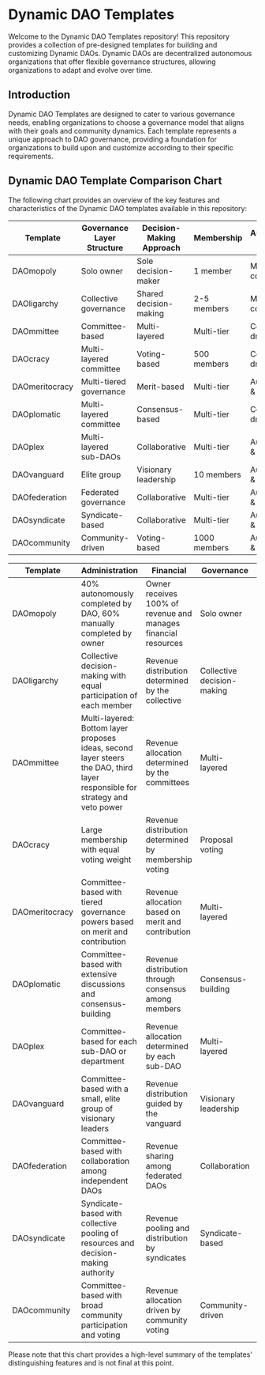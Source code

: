 # Dynamic DAO Templates

Welcome to the Dynamic DAO Templates repository! This repository provides a collection of pre-designed templates for building and customizing Dynamic DAOs. Dynamic DAOs are decentralized autonomous organizations that offer flexible governance structures, allowing organizations to adapt and evolve over time.

## Introduction

Dynamic DAO Templates are designed to cater to various governance needs, enabling organizations to choose a governance model that aligns with their goals and community dynamics. Each template represents a unique approach to DAO governance, providing a foundation for organizations to build upon and customize according to their specific requirements.

## Dynamic DAO Template Comparison Chart

The following chart provides an overview of the key features and characteristics of the Dynamic DAO templates available in this repository:

| Template      | Governance Layer Structure | Decision-Making Approach | Membership | Autonomous Actions | Financial Structure | Security Measures |
| ------------- | ------------------------- | ----------------------- | ---------- | ------------------ | ------------------- | ----------------- |
| DAOmopoly     | Solo owner                | Sole decision-maker      | 1 member   | Manual completion  | Owner-controlled    | Continuous audit  |
| DAOligarchy   | Collective governance     | Shared decision-making   | 2-5 members| Manual completion  | Collective          | Regular auditing  |
| DAOmmittee    | Committee-based           | Multi-layered            | Multi-tier | Committee-driven   | Distributed         | External auditing |
| DAOcracy      | Multi-layered committee   | Voting-based             | 500 members| Committee-driven   | Distributed         | Regular auditing  |
| DAOmeritocracy| Multi-tiered governance   | Merit-based              | Multi-tier | Autonomous & Manual| Distributed         | Continuous audit  |
| DAOplomatic   | Multi-layered committee   | Consensus-based          | Multi-tier | Committee-driven   | Distributed         | Regular auditing  |
| DAOplex       | Multi-layered sub-DAOs    | Collaborative            | Multi-tier | Autonomous & Manual| Distributed         | Continuous audit  |
| DAOvanguard   | Elite group               | Visionary leadership     | 10 members | Autonomous & Manual| Collective          | Regular auditing  |
| DAOfederation | Federated governance      | Collaborative            | Multi-tier | Autonomous & Manual| Distributed         | Continuous audit  |
| DAOsyndicate  | Syndicate-based           | Collaborative            | Multi-tier | Autonomous & Manual| Distributed         | Regular auditing  |
| DAOcommunity  | Community-driven          | Voting-based             | 1000 members| Autonomous & Manual| Distributed         | Continuous audit  |



| Template           | Administration                                                                         | Financial                                                | Governance              | Liability              | Security              |
| ------------------ | -------------------------------------------------------------------------------------- | -------------------------------------------------------- | ----------------------- | ---------------------- | --------------------- |
| DAOmopoly          | 40% autonomously completed by DAO, 60% manually completed by owner                      | Owner receives 100% of revenue and manages financial resources | Solo owner              | Solo owner              | Continuously audited   |
| DAOligarchy        | Collective decision-making with equal participation of each member                        | Revenue distribution determined by the collective           | Collective decision-making | Collective decision-making | Continuously audited   |
| DAOmmittee         | Multi-layered: Bottom layer proposes ideas, second layer steers the DAO, third layer responsible for strategy and veto power | Revenue allocation determined by the committees             | Multi-layered            | Multi-layered            | Continuously audited   |
| DAOcracy           | Large membership with equal voting weight                                               | Revenue distribution determined by membership voting        | Proposal voting          | Membership voting       | Continuously audited   |
| DAOmeritocracy     | Committee-based with tiered governance powers based on merit and contribution           | Revenue allocation based on merit and contribution          | Multi-layered            | Multi-layered            | Continuously audited   |
| DAOplomatic        | Committee-based with extensive discussions and consensus-building                        | Revenue distribution through consensus among members        | Consensus-building       | Committee-based         | Continuously audited   |
| DAOplex            | Committee-based for each sub-DAO or department                                           | Revenue allocation determined by each sub-DAO               | Multi-layered            | Multi-layered            | Continuously audited   |
| DAOvanguard        | Committee-based with a small, elite group of visionary leaders                            | Revenue distribution guided by the vanguard                 | Visionary leadership     | Visionary leadership     | Continuously audited   |
| DAOfederation      | Committee-based with collaboration among independent DAOs                                | Revenue sharing among federated DAOs                       | Collaboration            | Collaboration            | Continuously audited   |
| DAOsyndicate       | Syndicate-based with collective pooling of resources and decision-making authority       | Revenue pooling and distribution by syndicates             | Syndicate-based          | Syndicate-based          | Continuously audited   |
| DAOcommunity       | Committee-based with broad community participation and voting                             | Revenue allocation driven by community voting               | Community-driven         | Community-driven         | Continuously audited   |



Please note that this chart provides a high-level summary of the templates' distinguishing features and is not final at this point. 
